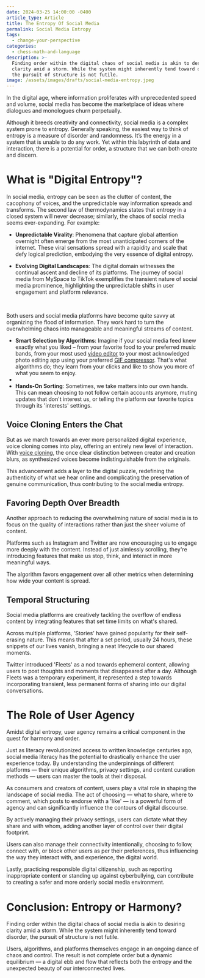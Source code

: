 ```yaml
---
date: 2024-03-25 14:00:00 -0400
article_type: Article
title: The Entropy Of Social Media
permalink: Social Media Entropy
tags:
  - change-your-perspective
categories:
  - chess-math-and-language
description: >-
  Finding order within the digital chaos of social media is akin to desiring
  clarity amid a storm. While the system might inherently tend toward disorder,
  the pursuit of structure is not futile.
image: /assets/images/drafts/social-media-entropy.jpeg
---
```

In the digital age, where information proliferates with unprecedented speed and volume, social media has become the marketplace of ideas where dialogues and monologues churn perpetually.

Although it breeds creativity and connectivity, social media is a complex system prone to entropy. Generally speaking, the easiest way to think of entropy is a measure of disorder and randomness. It’s the energy in a system that is unable to do any work. Yet within this labyrinth of data and interaction, there is a potential for order, a structure that we can both create and discern.

# What is "Digital Entropy"?

In social media, entropy can be seen as the clutter of content, the cacophony of voices, and the unpredictable way information spreads and transforms. The second law of thermodynamics states that entropy in a closed system will never decrease; similarly, the chaos of social media seems ever-expanding. For example:

* **Unpredictable Virality**: Phenomena that capture global attention overnight often emerge from the most unanticipated corners of the internet. These viral sensations spread with a rapidity and scale that defy logical prediction, embodying the very essence of digital entropy.
* **Evolving Digital Landscapes**: The digital domain witnesses the continual ascent and decline of its platforms. The journey of social media from MySpace to TikTok exemplifies the transient nature of social media prominence, highlighting the unpredictable shifts in user engagement and platform relevance.

  &nbsp;

Both users and social media platforms have become quite savvy at organizing the flood of information. They work hard to turn the overwhelming chaos into manageable and meaningful streams of content.

* **Smart Selection by Algorithms**: Imagine if your social media feed knew exactly what you liked – from your favorite food to your preferred music bands, from your most used [video editor](https://www.veed.io/tools/video-editor) to your most acknowledged photo editing app using your preferred [GIF compressor](https://www.veed.io/tools/video-compressor/gif-compressor). That's what algorithms do; they learn from your clicks and like to show you more of what you seem to enjoy.
*
* **Hands-On Sorting**: Sometimes, we take matters into our own hands. This can mean choosing to not follow certain accounts anymore, muting updates that don't interest us, or telling the platform our favorite topics through its 'interests' settings.

## Voice Cloning Enters the Chat

But as we march towards an ever more personalized digital experience, voice cloning comes into play, offering an entirely new level of interaction. With [voice cloning](https://www.veed.io/tools/ai-voice-cloning), the once clear distinction between creator and creation blurs, as synthesized voices become indistinguishable from the originals.

This advancement adds a layer to the digital puzzle, redefining the authenticity of what we hear online and complicating the preservation of genuine communication, thus contributing to the social media entropy.

## Favoring Depth Over Breadth

Another approach to reducing the overwhelming nature of social media is to focus on the quality of interactions rather than just the sheer volume of content.

Platforms such as Instagram and Twitter are now encouraging us to engage more deeply with the content. Instead of just aimlessly scrolling, they're introducing features that make us stop, think, and interact in more meaningful ways.

The algorithm favors engagement over all other metrics when determining how wide your content is spread.

## Temporal Structuring

Social media platforms are creatively tackling the overflow of endless content by integrating features that set time limits on what's shared.

Across multiple platforms, 'Stories' have gained popularity for their self-erasing nature. This means that after a set period, usually 24 hours, these snippets of our lives vanish, bringing a neat lifecycle to our shared moments.

Twitter introduced 'Fleets' as a nod towards ephemeral content, allowing users to post thoughts and moments that disappeared after a day. Although Fleets was a temporary experiment, it represented a step towards incorporating transient, less permanent forms of sharing into our digital conversations.

# The Role of User Agency

Amidst digital entropy, user agency remains a critical component in the quest for harmony and order.

Just as literacy revolutionized access to written knowledge centuries ago, social media literacy has the potential to drastically enhance the user experience today. By understanding the underpinnings of different platforms — their unique algorithms, privacy settings, and content curation methods — users can master the tools at their disposal.

As consumers and creators of content, users play a vital role in shaping the landscape of social media. The act of choosing — what to share, where to comment, which posts to endorse with a 'like' — is a powerful form of agency and can significantly influence the contours of digital discourse.

By actively managing their privacy settings, users can dictate what they share and with whom, adding another layer of control over their digital footprint.

Users can also manage their connectivity intentionally, choosing to follow, connect with, or block other users as per their preferences, thus influencing the way they interact with, and experience, the digital world.

Lastly, practicing responsible digital citizenship, such as reporting inappropriate content or standing up against cyberbullying, can contribute to creating a safer and more orderly social media environment.

# Conclusion: Entropy or Harmony?

Finding order within the digital chaos of social media is akin to desiring clarity amid a storm. While the system might inherently tend toward disorder, the pursuit of structure is not futile.

Users, algorithms, and platforms themselves engage in an ongoing dance of chaos and control. The result is not complete order but a dynamic equilibrium — a digital ebb and flow that reflects both the entropy and the unexpected beauty of our interconnected lives.

&nbsp;